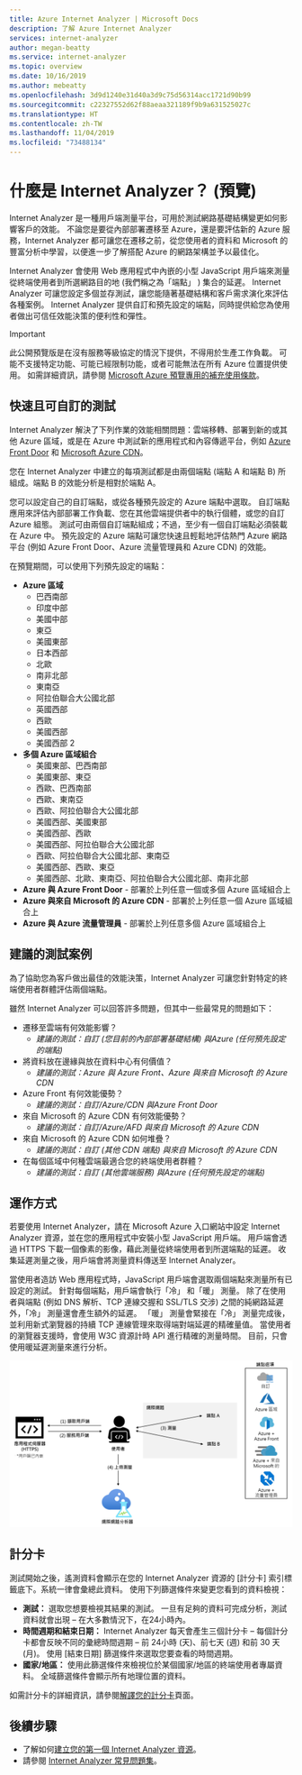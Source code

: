 ```yaml
---
title: Azure Internet Analyzer | Microsoft Docs
description: 了解 Azure Internet Analyzer
services: internet-analyzer
author: megan-beatty
ms.service: internet-analyzer
ms.topic: overview
ms.date: 10/16/2019
ms.author: mebeatty
ms.openlocfilehash: 3d9d1240e31d40a3d9c75d56314acc1721d90b99
ms.sourcegitcommit: c22327552d62f88aeaa321189f9b9a631525027c
ms.translationtype: HT
ms.contentlocale: zh-TW
ms.lasthandoff: 11/04/2019
ms.locfileid: "73488134"
---
```

# <a name="what-is-internet-analyzer-preview"></a>什麼是 Internet Analyzer？ (預覽)

Internet Analyzer 是一種用戶端測量平台，可用於測試網路基礎結構變更如何影響客戶的效能。 不論您是要從內部部署遷移至 Azure，還是要評估新的 Azure 服務，Internet Analyzer 都可讓您在遷移之前，從您使用者的資料和 Microsoft 的豐富分析中學習，以便進一步了解搭配 Azure 的網路架構並予以最佳化。

Internet Analyzer 會使用 Web 應用程式中內嵌的小型 JavaScript 用戶端來測量從終端使用者到所選網路目的地 (我們稱之為「端點」  ) 集合的延遲。 Internet Analyzer 可讓您設定多個並存測試，讓您能隨著基礎結構和客戶需求演化來評估各種案例。 Internet Analyzer 提供自訂和預先設定的端點，同時提供給您為使用者做出可信任效能決策的便利性和彈性。 


> [!IMPORTANT]
> 此公開預覽版是在沒有服務等級協定的情況下提供，不得用於生產工作負載。 可能不支援特定功能、可能已經限制功能，或者可能無法在所有 Azure 位置提供使用。 如需詳細資訊，請參閱 [Microsoft Azure 預覽專用的補充使用條款](https://azure.microsoft.com/support/legal/preview-supplemental-terms/)。
>

## <a name="quick--customizable-tests"></a>快速且可自訂的測試

Internet Analyzer 解決了下列作業的效能相關問題：雲端移轉、部署到新的或其他 Azure 區域，或是在 Azure 中測試新的應用程式和內容傳遞平台，例如 [Azure Front Door](https://azure.microsoft.com/services/frontdoor/) 和 [Microsoft Azure CDN](https://azure.microsoft.com/services/cdn/)。 

您在 Internet Analyzer 中建立的每項測試都是由兩個端點 (端點 A 和端點 B) 所組成。端點 B 的效能分析是相對於端點 A。 

您可以設定自己的自訂端點，或從各種預先設定的 Azure 端點中選取。 自訂端點應用來評估內部部署工作負載、您在其他雲端提供者中的執行個體，或您的自訂 Azure 組態。 測試可由兩個自訂端點組成；不過，至少有一個自訂端點必須裝載在 Azure 中。 預先設定的 Azure 端點可讓您快速且輕鬆地評估熱門 Azure 網路平台 (例如 Azure Front Door、Azure 流量管理員和 Azure CDN) 的效能。 

在預覽期間，可以使用下列預先設定的端點： 

* **Azure 區域**
    * 巴西南部
    * 印度中部
    * 美國中部
    * 東亞
    * 美國東部
    * 日本西部
    * 北歐
    * 南非北部
    * 東南亞 
    * 阿拉伯聯合大公國北部
    * 英國西部  
    * 西歐
    * 美國西部 
    * 美國西部 2
* **多個 Azure 區域組合** 
    * 美國東部、巴西南部 
    * 美國東部、東亞 
    * 西歐、巴西南部
    * 西歐、東南亞
    * 西歐、阿拉伯聯合大公國北部
    * 美國西部、美國東部 
    * 美國西部、西歐
    * 美國西部、阿拉伯聯合大公國北部
    * 西歐、阿拉伯聯合大公國北部、東南亞
    * 美國西部、西歐、東亞
    * 美國西部、北歐、東南亞、阿拉伯聯合大公國北部、南非北部 
* **Azure 與 Azure Front Door** - 部署於上列任意一個或多個 Azure 區域組合上
* **Azure 與來自 Microsoft 的 Azure CDN** - 部署於上列任意一個 Azure 區域組合上
* **Azure 與 Azure 流量管理員** - 部署於上列任意多個 Azure 區域組合上

## <a name="suggested-test-scenarios"></a>建議的測試案例 

為了協助您為客戶做出最佳的效能決策，Internet Analyzer 可讓您針對特定的終端使用者群體評估兩個端點。 

雖然 Internet Analyzer 可以回答許多問題，但其中一些最常見的問題如下： 
* 遷移至雲端有何效能影響？ 
    * *建議的測試：自訂 (您目前的內部部署基礎結構) 與Azure (任何預先設定的端點)*
* 將資料放在邊緣與放在資料中心有何價值？ 
    *  *建議的測試：Azure 與 Azure Front、Azure 與來自 Microsoft 的 Azure CDN*
* Azure Front 有何效能優勢？
    *  *建議的測試：自訂/Azure/CDN 與Azure Front Door*
* 來自 Microsoft 的 Azure CDN 有何效能優勢？ 
    *  *建議的測試：自訂/Azure/AFD 與來自 Microsoft 的 Azure CDN*
* 來自 Microsoft 的 Azure CDN 如何堆疊？ 
    *  *建議的測試：自訂 (其他 CDN 端點) 與來自 Microsoft 的 Azure CDN*
* 在每個區域中何種雲端最適合您的終端使用者群體？ 
    *  *建議的測試：自訂 (其他雲端服務) 與Azure (任何預先設定的端點)*

## <a name="how-it-works"></a>運作方式

若要使用 Internet Analyzer，請在 Microsoft Azure 入口網站中設定 Internet Analyzer 資源，並在您的應用程式中安裝小型 JavaScript 用戶端。 用戶端會透過 HTTPS 下載一個像素的影像，藉此測量從終端使用者到所選端點的延遲。 收集延遲測量之後，用戶端會將測量資料傳送至 Internet Analyzer。

當使用者造訪 Web 應用程式時，JavaScript 用戶端會選取兩個端點來測量所有已設定的測試。 針對每個端點，用戶端會執行「冷」  和「暖」  測量。 除了在使用者與端點 (例如 DNS 解析、TCP 連線交握和 SSL/TLS 交涉) 之間的純網路延遲外，「冷」  測量還會產生額外的延遲。 「暖」  測量會緊接在「冷」  測量完成後，並利用新式瀏覽器的持續 TCP 連線管理來取得端對端延遲的精確量值。 當使用者的瀏覽器支援時，會使用 W3C 資源計時 API 進行精確的測量時間。 目前，只會使用暖延遲測量來進行分析。

![架構](./media/ia-overview/architecture.png)


## <a name="scorecards"></a>計分卡 

測試開始之後，遙測資料會顯示在您的 Internet Analyzer 資源的 [計分卡] 索引標籤底下。系統一律會彙總此資料。 使用下列篩選條件來變更您看到的資料檢視： 

* **測試：** 選取您想要檢視其結果的測試。 一旦有足夠的資料可完成分析，測試資料就會出現 – 在大多數情況下，在24小時內。 
* **時間週期和結束日期：** Internet Analyzer 每天會產生三個計分卡 – 每個計分卡都會反映不同的彙總時間週期 – 前 24小時 (天)、前七天 (週) 和前 30 天 (月)。 使用 [結束日期] 篩選條件來選取您要查看的時間週期。 
* **國家/地區：** 使用此篩選條件來檢視位於某個國家/地區的終端使用者專屬資料。 全域篩選條件會顯示所有地理位置的資料。  

如需計分卡的詳細資訊，請參閱[解譯您的計分卡](internet-analyzer-scorecard.md)頁面。 


## <a name="next-steps"></a>後續步驟

* 了解如何[建立您的第一個 Internet Analyzer 資源](internet-analyzer-create-test-portal.md)。
* 請參閱 [Internet Analyzer 常見問題集](internet-analyzer-faq.md)。 
